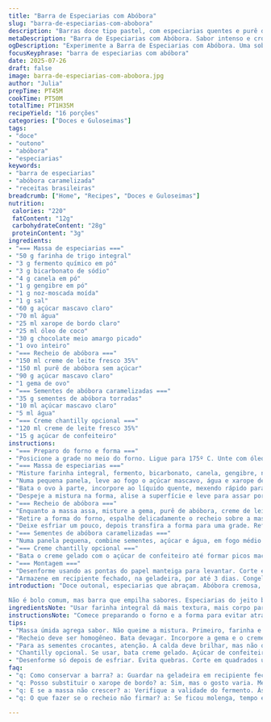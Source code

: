 ```yaml
---
title: "Barra de Especiarias com Abóbora"
slug: "barra-de-especiarias-com-abobora"
description: "Barras doce tipo pastel, com especiarias quentes e purê de abóbora. Massa levemente úmida, cobertura cremosa e sementes de abóbora caramelizadas crocantes. Sem nozes, vegetais. Troca de mel por xarope de bordo e manteiga por óleo de coco para toque especial. Tempo de forno ajustado, textura firme e cremosa no equilíbrio justo."
metaDescription: "Barra de Especiarias com Abóbora. Sabor intenso e crocante. Perfeita para o outono e acompanhar cafés."
ogDescription: "Experimente a Barra de Especiarias com Abóbora. Uma sobremesa quente, cremosa e crocante. Ideal para tardes frias."
focusKeyphrase: "barra de especiarias com abóbora"
date: 2025-07-26
draft: false
image: barra-de-especiarias-com-abobora.jpg
author: "Julia"
prepTime: PT45M
cookTime: PT50M
totalTime: PT1H35M
recipeYield: "16 porções"
categories: ["Doces e Guloseimas"]
tags:
- "doce"
- "outono"
- "abóbora"
- "especiarias"
keywords:
- "barra de especiarias"
- "abóbora caramelizada"
- "receitas brasileiras"
breadcrumb: ["Home", "Recipes", "Doces e Guloseimas"]
nutrition: 
 calories: "220"
 fatContent: "12g"
 carbohydrateContent: "28g"
 proteinContent: "3g"
ingredients:
- "=== Massa de especiarias ==="
- "50 g farinha de trigo integral"
- "3 g fermento químico em pó"
- "3 g bicarbonato de sódio"
- "4 g canela em pó"
- "1 g gengibre em pó"
- "1 g noz-moscada moída"
- "1 g sal"
- "60 g açúcar mascavo claro"
- "70 ml água"
- "25 ml xarope de bordo claro"
- "25 ml óleo de coco"
- "30 g chocolate meio amargo picado"
- "1 ovo inteiro"
- "=== Recheio de abóbora ==="
- "150 ml creme de leite fresco 35%"
- "150 ml purê de abóbora sem açúcar"
- "90 g açúcar mascavo claro"
- "1 gema de ovo"
- "=== Sementes de abóbora caramelizadas ==="
- "35 g sementes de abóbora torradas"
- "10 ml açúcar mascavo claro"
- "5 ml água"
- "=== Creme chantilly opcional ==="
- "120 ml creme de leite fresco 35%"
- "15 g açúcar de confeiteiro"
instructions:
- "=== Preparo do forno e forma ==="
- "Posicione a grade no meio do forno. Ligue para 175º C. Unte com óleo de coco uma forma quadrada 20 cm. Forre com papel manteiga cruzado, deixando sobras para facilitar o desenforme."
- "=== Massa de especiarias ==="
- "Misture farinha integral, fermento, bicarbonato, canela, gengibre, noz-moscada e sal numa tigela média. Reserve."
- "Numa pequena panela, leve ao fogo o açúcar mascavo, água e xarope de bordo até ferver rapidamente. Retire do fogo, adicione o óleo de coco e o chocolate picado. Mexa vigorosamente até derreter tudo."
- "Bata o ovo à parte, incorpore ao líquido quente, mexendo rápido para não coagular. Em seguida, junte aos ingredientes secos com uma espátula, mexendo delicadamente."
- "Despeje a mistura na forma, alise a superfície e leve para assar por aproximadamente 18 minutos. Faça o teste do palito: deve sair com migalhas úmidas, sem massa crua."
- "=== Recheio de abóbora ==="
- "Enquanto a massa assa, misture a gema, purê de abóbora, creme de leite e açúcar mascavo até homogêneo. Use um batedor simples, sem aerar demais."
- "Retire a forma do forno, espalhe delicadamente o recheio sobre a massa ainda quente. Volte para assar por mais 28 minutos. O centro do recheio deve ficar levemente mole, quase tremendo."
- "Deixe esfriar um pouco, depois transfira a forma para uma grade. Refrigere por pelo menos 3 horas para firmar bem, melhor se de um dia para o outro."
- "=== Sementes de abóbora caramelizadas ==="
- "Numa panela pequena, combine sementes, açúcar e água, em fogo médio. Mexa sem parar até que a calda cristalize e envolva as sementes, formando crosta irregular. Espalhe numa superfície untada, deixe esfriar completamente para endurecer."
- "=== Creme chantilly opcional ==="
- "Bata o creme gelado com o açúcar de confeiteiro até formar picos macios, firmeza na medida para acompanhar sem pesar."
- "=== Montagem ==="
- "Desenforme usando as pontas do papel manteiga para levantar. Corte em 16 quadrados uniformes. Sirva com colheradas de chantilly se quiser e polvilhe as sementes caramelizadas por cima para crocância e contraste de sabores."
- "Armazene em recipiente fechado, na geladeira, por até 3 dias. Congela bem se preferir guardar por mais tempo, mas o melhor é aproveitar fresquinho e equilibrar a textura cremosa com o toque crocante das sementes."
introduction: "Doce outonal, especiarias que abraçam. Abóbora cremosa, textura que prende na boca. Troquei manteiga por óleo de coco, leve toque tropical. Mel virou xarope de bordo, mais florado e leve. O chocolate vem quebrar a doçura, meio amargo intenso. O segredo: sementes de abóbora caramelizadas, crocância que vira vício. Leva tempo, sim, mas a espera faz valer. Tem que esfriar, firmar, quase que virar sobremesa para compartilhar em roda. Vai bem em festa, lanche da tarde, aquele café preguiçoso que fica melhor. Pega clima e vai. Pra acompanhar? Um cafezinho preto, bem quentinho. Pouca coisa mais.

Não é bolo comum, mas barra que empilha sabores. Especiarias do jeito brasileiro, na medida certa, pra não ser enjoativo. Purê de abóbora traz umidade sem pesar, refrescância natural. O chantilly pode ficar lá, pode entrar. Dependendo da ocasião. É feito pra comer em pedaço, com os dedos, ir colocando na boca e deixar derreter. Imagina o doce com crocância, sabor quente e cheiro de casa de vó. Um toque que fala de acolhimento, de domingo chuvoso, de mesa cheia e conversa boa. Receita com história, modos simples, sabor genuíno."
ingredientsNote: "Usar farinha integral dá mais textura, mais corpo para massa que é úmida por natureza. O xarope de bordo substitui a melasse para suavizar sabor, dar leveza e aroma que remete à florada brasileira. Trocar manteiga por óleo de coco traz gordura vegetal que não pesa, e ainda dá aroma sutil que lembra praia e feira livre. Açúcar mascavo deve ser claro para não sobrecarregar na cor ou amargor. Chocolate meio amargo é para contraste — não muito porque a receita é sorriso doce. Purê de abóbora pode ser caseiro, mas se usar de lata, certifique que não tenha temperos. Creme deve ser fresco, batido frio para melhor volume e textura no recheio e chantilly. Sementes precisam ser lavadas, secas e tostadas antes de caramelizar, para dar crocância sem amolecer depois. O açúcar mascavo na caramelização ajuda a formar aquela casquinha crocante, nada melada."
instructionsNote: "Comece preparando o forno e a forma para evitar atrasos. Massa vai direto para assar, e enquanto isso prepare o recheio de abóbora para aplicar na etapa final do tempo de forno. É importante não bater o recheio demais para evitar bolhas de ar que podem rachar na superfície. Forno deve ser constante, 175 °C, porque massa com especiarias pode queimar rápido no topo. O tempo para assar a massa só é parcialmente suficiente, o recheio precisa de tempo extra para firmar, mas não demais - o centro sempre um pouco mole, isso mostra que não passou do ponto. Sementes de abóbora caramelizadas devem ser feitas à parte, com observação na calda para não queimar. Se passar, amarga e amarga. O chantilly opcional entra na hora da montagem para dar textura fresca e leve. Desenforme só quando estiver frio para evitar quebrar. Cortar em quadrados e montar a apresentação final."
tips:
- "Massa úmida agrega sabor. Não queime a mistura. Primeiro, farinha e especiarias. Depois, líquido quente, mexa rápido. Chocolate derretido é arma secreta. Evite massas muito secas."
- "Recheio deve ser homogêneo. Bata devagar. Incorpore a gema e o creme de leite. Não aerar demais. Isso evita rachaduras. Textura é tudo. Um centro mole é desejável, não exagere."
- "Para as sementes crocantes, atenção. A calda deve brilhar, mas não queimar. Mexa constantemente. Deixe esfriar antes de quebrar. Sementes caramelizadas dão toque especial, não esqueça."
- "Chantilly opcional. Se usar, bata creme gelado. Açúcar de confeiteiro é indicado. Deve ficar leve e não muito doce. Acompanhe suas barras com isso, mistura perfeita."
- "Desenforme só depois de esfriar. Evita quebras. Corte em quadrados uniformes para apresentação. Guarde na geladeira, continua bom por três dias. Congelar é opção, mas fresquinho é o melhor."
faq:
- "q: Como conservar a barra? a: Guardar na geladeira em recipiente fechado. Dura até três dias, mas pode congelar. Quando descongelar, a textura pode mudar."
- "q: Posso substituir o xarope de bordo? a: Sim, mas o gosto varia. Mel é uma alternativa, embora doce. Evite receitas com néctar de agave, o sabor é diferente."
- "q: E se a massa não crescer? a: Verifique a validade do fermento. Às vezes, temperaturas fora do ideal fazem diferença. O tempo no forno é crucial, não pule etapas."
- "q: O que fazer se o recheio não firmar? a: Se ficou molenga, tempo é a solução. Deixe esfriar bem. Refrigere um pouco mais. Às vezes, um teste de palito ajuda."

---
```

